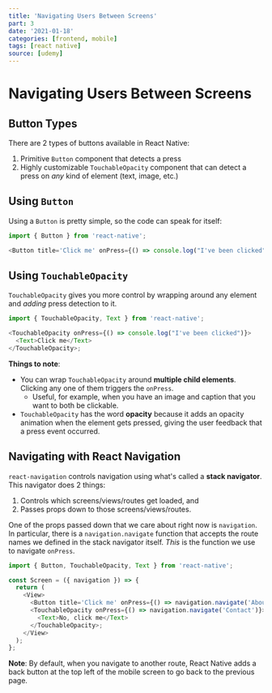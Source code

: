 ```yaml
---
title: 'Navigating Users Between Screens'
part: 3
date: '2021-01-18'
categories: [frontend, mobile]
tags: [react native]
source: [udemy]
---
```


# Navigating Users Between Screens

## Button Types

There are 2 types of buttons available in React Native:

1. Primitive `Button` component that detects a press
2. Highly customizable `TouchableOpacity` component that can detect a press on _any_ kind of element (text, image, etc.)

## Using `Button`

Using a `Button` is pretty simple, so the code can speak for itself:

```js
import { Button } from 'react-native';

<Button title='Click me' onPress={() => console.log("I've been clicked")} />;
```

## Using `TouchableOpacity`

`TouchableOpacity` gives you more control by wrapping around any element and _adding_ press detection to it.

```js
import { TouchableOpacity, Text } from 'react-native';

<TouchableOpacity onPress={() => console.log("I've been clicked")}>
  <Text>Click me</Text>
</TouchableOpacity>;
```

**Things to note**:

- You can wrap `TouchableOpacity` around **multiple child elements**. Clicking any one of them triggers the `onPress`.
  - Useful, for example, when you have an image and caption that you want to both be clickable.
- `TouchableOpacity` has the word **opacity** because it adds an opacity animation when the element gets pressed, giving the user feedback that a press event occurred.

## Navigating with React Navigation

`react-navigation` controls navigation using what's called a **stack navigator**. This navigator does 2 things:

1. Controls which screens/views/routes get loaded, and
2. Passes props down to those screens/views/routes.

One of the props passed down that we care about right now is `navigation`. In particular, there is a `navigation.navigate` function that accepts the route names we defined in the stack navigator itself. _This_ is the function we use to navigate `onPress`.

```js
import { Button, TouchableOpacity, Text } from 'react-native';

const Screen = ({ navigation }) => {
  return (
    <View>
      <Button title='Click me' onPress={() => navigation.navigate('About')} />
      <TouchableOpacity onPress={() => navigation.navigate('Contact')}>
        <Text>No, click me</Text>
      </TouchableOpacity>;
    </View>
  );
};
```

**Note**: By default, when you navigate to another route, React Native adds a back button at the top left of the mobile screen to go back to the previous page.
